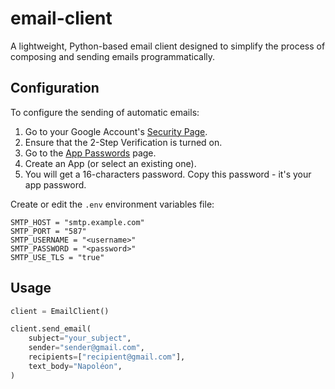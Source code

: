 # email-client

A lightweight, Python-based email client designed to simplify the process of composing and sending emails programmatically.

## Configuration

To configure the sending of automatic emails:

1. Go to your Google Account's [Security Page](https://myaccount.google.com/security).
2. Ensure that the 2-Step Verification is turned on.
3. Go to the [App Passwords](https://myaccount.google.com/apppasswords) page.
4. Create an App (or select an existing one).
5. You will get a 16-characters password. Copy this password - it's your app password.

Create or edit the `.env` environment variables file:

```
SMTP_HOST = "smtp.example.com"
SMTP_PORT = "587"
SMTP_USERNAME = "<username>"
SMTP_PASSWORD = "<password>"
SMTP_USE_TLS = "true"
```

## Usage

```python
client = EmailClient()

client.send_email(
    subject="your_subject",
    sender="sender@gmail.com",
    recipients=["recipient@gmail.com"],
    text_body="Napoléon",
)
```
